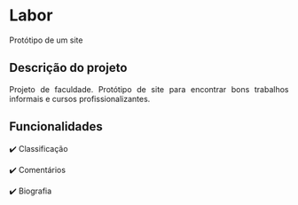 # Labor
Protótipo de um site

## Descrição do projeto

<p align = "justify">
  Projeto de faculdade.
  Protótipo de site para encontrar bons trabalhos informais e cursos profissionalizantes.
</p>

## Funcionalidades

:heavy_check_mark: Classificação

:heavy_check_mark: Comentários

:heavy_check_mark: Biografia
